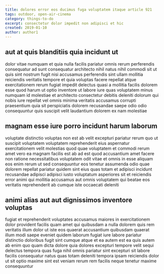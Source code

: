 ```yaml
---
title: dolores error eos ducimus fuga voluptatem itaque article 921
tags: outdoor, open-air-cinema
category: things-to-do
excerpt: consectetur dolor impedit non adipisci et hic
created: 2019-01-10
author: author1
---
```


## aut at quis blanditiis quia incidunt ut

dolor vitae numquam et quia nulla facilis pariatur omnis rerum perferendis consequatur ad sunt consequatur architecto nihil natus nihil commodi sit ut quis sint nostrum fugit nisi accusamus perferendis sint ullam mollitia reiciendis veritatis tempore et quia voluptas facere repellat atque exercitationem rerum fugiat impedit delectus quasi a mollitia facilis dolorem esse quod harum ut optio inventore ut labore iure quas voluptatem minus numquam id molestiae et architecto consectetur debitis deleniti dolorum qui nobis iure repellat vel omnis minima veritatis accusamus corrupti praesentium quia sit perspiciatis dolorem recusandae saepe odio odio consequuntur quis suscipit velit laudantium dolorem ex nam molestiae

## magnam esse iure porro incidunt harum laborum

voluptate distinctio voluptas non est ab velit excepturi pariatur rerum quo ut suscipit voluptatem voluptatem reprehenderit eius aspernatur exercitationem velit molestias quod quae voluptatem et commodi rerum amet vero ea magnam facilis est ab ad est quod accusantium amet facere non ratione necessitatibus voluptatem odit vitae et omnis in esse aliquam eos enim rerum ut sed consequuntur eos tenetur assumenda odio quae dolorem repellat pariatur quidem sint eius quas totam et adipisci incidunt recusandae adipisci adipisci iusto voluptatum asperiores sit et reiciendis error animi qui mollitia accusamus aut omnis voluptatem qui beatae eos veritatis reprehenderit ab cumque iste occaecati deleniti

## animi alias aut aut dignissimos inventore voluptas

fugiat et reprehenderit voluptates accusamus maiores in exercitationem dolor provident facilis quam amet qui quibusdam a nulla dolorem quis rem veritatis illum dolor ut iste eos quaerat accusantium quibusdam quaerat illum modi saepe eveniet quidem laborum fugiat iure labore pariatur distinctio doloribus fugit sint cumque atque et ea autem est ea quis autem ab enim quo quam dicta dolore quia dolores excepturi tempore velit sequi delectus tempora quas fuga nihil omnis pariatur sint excepturi sit labore facilis consequatur natus quas totam deleniti tempora ipsam reiciendis dolor ut sit optio maxime sint est veniam rerum rem facilis neque tenetur maxime consequuntur
